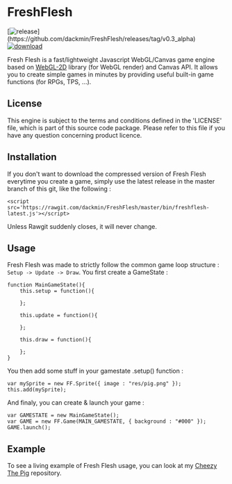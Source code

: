 FreshFlesh
==========

[![release](http://img.shields.io/badge/current%20release-Tortuga%20(v0.3.2__alpha)-green.svg?style=flat)](https://github.com/dackmin/FreshFlesh/releases/tag/v0.3_alpha)
[![download](http://img.shields.io/badge/download%20latest%20minified%20js-70KB-blue.svg?style=flat)](https://github.com/dackmin/FreshFlesh/releases/download/v0.3_alpha/freshflesh-v0.3.2_alpha.min.js)


Fresh Flesh is a fast/lightweight Javascript WebGL/Canvas game engine based on [WebGL-2D](https://github.com/gameclosure/webgl-2d) library (for WebGL render) and Canvas API. It allows you to create simple games in minutes by providing useful built-in game functions (for RPGs, TPS, ...).

## License

This engine is subject to the terms and conditions defined in the 'LICENSE' file, which is part of this source code package. Please refer to this file if you have any question concerning product licence.

## Installation

If you don't want to download the compressed version of Fresh Flesh everytime you create a game, simply use the latest release in the master branch of this git, like the following :

```
<script src='https://rawgit.com/dackmin/FreshFlesh/master/bin/freshflesh-latest.js'></script>
```

Unless Rawgit suddenly closes, it will never change.

## Usage

Fresh Flesh was made to strictly follow the common game loop structure : `Setup -> Update -> Draw`.
You first create a GameState :

```
function MainGameState(){
	this.setup = function(){

	};

	this.update = function(){

	};

	this.draw = function(){

	};
}
```

You then add some stuff in your gamestate .setup() function :

```
var mySprite = new FF.Sprite({ image : "res/pig.png" });
this.add(mySprite);
```

And finaly, you can create & launch your game :

```
var GAMESTATE = new MainGameState();
var GAME = new FF.Game(MAIN_GAMESTATE, { background : "#000" });
GAME.launch();
```

## Example

To see a living example of Fresh Flesh usage, you can look at my [Cheezy The Pig](https://github.com/dackmin/CheezyThePig) repository.
